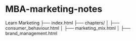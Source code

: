 # MBA-marketing-notes
Learn Marketing
 ├── index.html
 ├── chapters/
 │    ├── consumer_behaviour.html
 │    ├── marketing_mix.html
 │    ├── brand_management.html
